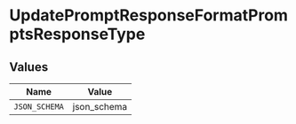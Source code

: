 # UpdatePromptResponseFormatPromptsResponseType


## Values

| Name          | Value         |
| ------------- | ------------- |
| `JSON_SCHEMA` | json_schema   |
